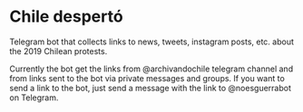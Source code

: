 # Chile despertó

Telegram bot that collects links to news, tweets, instagram posts, etc. about the 2019 Chilean protests.

Currently the bot get the links from @archivandochile telegram channel and from links sent to the bot via private messages and groups.
If you want to send a link to the bot, just send a message with the link to @noesguerrabot on Telegram.
